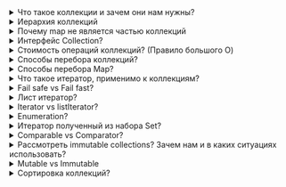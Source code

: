 <details><summary>Что такое коллекции и зачем они нам нужны?</summary>
    <p>Это структура данных, способная хранить в себе однотипные элементы, имеющая методы для обработки этих данных</p>
</details>

<details><summary>Иерархия коллекций</summary>
    <img src="https://highload.today/wp-content/uploads/2021/08/image8-3.png" width="70%">
</details>

<details><summary>Почему map не является частью коллекций</summary>
    <p>Разные структуры данных: List, Set, Queue - набор объектов одного типа. Map - набор пар Ключ-Значение</p>
    <p>List, Set, Queue имеют метод add, который принимает значение в качестве параметра для его добавления.<br>
    Map имеют метод put - который принимает параметры в виде ключ-значение для их добавления </p>
    <p>List, Set и Queue обеспечивают итерацию по значению, тогда как Map имеет 
        ключи для итерации, которые в конечном итоге представляют собой Set и Values as Collection.</p>
</details>

<details><summary>Интерфейс Collection?</summary>
    <p>Это обобщенный интерфейс служит основанием, на котором построен весь каркас коллекций, поскольку он должен быть реализован всеми классами коллекций.</p>
    <p>Collection расширяет интерфейс Iterable. Это означает, что все коллекции можно перебирать, организовав цикл for each</p>
    <p>В интерфейсе Collection определяются основные методы, которые должны иметь все коллекции:<br>
    add, addAll, clear, contains, containsAll, equals, hashCode, isEmpty, iterator, remove, removeAll, retainAll, size, stream, toArray</p>
</details>

<details><summary>Стоимость операций коллекций? (Правило большого O)</summary>
    <p>При расчёте O большого мы должны исходить из худшего возможного варианта</p>
    <p>Удаление констант. Малоемкие операции, выполняющиеся за константное время (объявление переменной и тд) - опускаются</p>
    <p>Предоставление переменных с разными именами для отдельных входных данных</p>
    <p>Отбрасывание всех терминов, которые не являются доминирующими в вашем алгоритме</p>
    <a href="https://dev.to/coderjay06/four-rules-for-big-o-1915">Four Rules for Big O</a> <br>
    <img src="https://habrastorage.org/r/w1560/files/364/d7e/419/364d7e41907e453b8e60128cdac459dc.png">
</details>

<details><summary>Способы перебора коллекций?</summary>
    <a href="https://juja.com.ua/java/java-collections/iterate-arraylist-java/">ArrayList — 8 способов итерации в Java</a>
    <p>Обычный цикл for</p> 
    <p>Цикл for each</p>
    <p>Цикл for с итератором</p>
    <p>Цикл while с итератором</p>
    <p>JDK 8: стрим с лямбда выражением</p>
    <p>JDK 8: стрим с ссылкой на метод</p>
    <p>JDK 8: Цикл for each с лямбда выражением</p>
    <p>JDK 8: Цикл for each с ссылкой на метод</p>
</details>

<details><summary>Способы перебора Мар?</summary>
    <a href="https://invest-map-nnov.com/different-ways-iterate-through-map-java">Различные способы перебора карты в Java</a>
    <p>В цикле for each использовать Map.entry в качестве элемента пробегая по myMap.entrySet(), и для получения ключа entry.getKey(), значения: entry.getValue()</p>
    <p>В цикле for each перебрать ключи myMap.keySet()</p>
    <p>В цикле for each перебрать ключи myMap.values()</p>
    <p>С помощью итератора: Iterator entries = map.entrySet().iterator(); while(entries.hasNext()) {Map.Entry entry = entries.next(); entry.getKey(); entry.getValue();}</p>
    <p>JDK 8 forEach: myMap.forEach((k,v)->System.out.println('Key : ' + k + ' Value : ' + v));</p>
</details>

<details><summary>Что такое итератор, применимо к коллекциям?</summary>
    <p>Iterator - можно перевести как переборщик. Это сущность, способная перебрать все элементы в коллекции. При этом она позволяет это сделать без
    вникания во внутреннюю структуру и устройство коллекций</p>
    <ul>Действия при работе с Iterator:
        <li>Получите итератор в начале коллекции, вызвав метод iterator() коллекции</li>
        <li>Настройте цикл, который вызывает hasNext(). Повторяйте цикл, пока hasNext() возвращает true</li>
        <li>Внутри цикла получите каждый элемент, вызывая next()</li>
    </ul>
    <ul>Методы:
        <li>boolean hasNext()</li>
        <li>E next()</li>
        <li>void remove()</li>
        <li>default void forEachRemaining(Consumer<? super Е> action)</li>
    </ul>
    <p>iterator для List — самая распространенная имплементация. Итератор идет от начала коллекции к ее концу: смотрит есть ли в наличии следующий элемент 
        и возвращает его, если таковой находится. На основе этого несложного алгоритма построен цикл for-each</p>
    <a href="https://javarush.ru/groups/posts/1884-pattern-iterator">Паттерн Iterator</a>
</details>

<details><summary>Fail safe vs Fail fast?</summary>
    <p>Fail-fast итератор генерирует исключение ConcurrentModificationException, если коллекция меняется во время итерации, а fail-safe – нет</p>
    <p><b>Fail-fast (безотказный)</b> – «быстрый» итератор. Когда после его создания коллекция как-либо изменилась, он падает с ошибкой без лишних разбирательств.
    Так работает итератор класса ArrayList, при изменении он выбрасывает ConcurrentModificationException.</p>
    <p><b>Fail-safe (отказоустойчивый)</b> – «умный» итератор. Обычно плата за отказоустойчивость – возможная неконсистентность данных («слабая консистентность»).
    Итератор класса ConcurrentHashMap работает с копией данных, он не выбросит исключение при изменении коллекции, но может не увидеть часть свежих изменений.</p>
    <a href="https://javarush.ru/groups/posts/399-skaz-o-dvukh-iteratorakh-strategii-konkurentnoy-modifikacii-v-java-">Сказ о двух итераторах: стратегии конкурентной модификации в Java</a>
</details>

<details><summary>Лист итератор?</summary>
    <p>Интерфейс ListIterator расширяет интерфейс Iterator и используется для двустороннего обхода списка и видоизменения его элементов.</p>
    <p>ListIterator можно получить вызывая метод listIterator() для коллекций, реализующих List.</p>
    <ul>Методы
        <li><b>void add(Е obj)</b> - вставляет obj перед элементом, который должен быть возвращен следующим вызовом next()</li>
        <li><b>boolean hasNext()</b> - возвращает true, если есть следующий элемент. В противном случае возвращает false</li>
        <li><b>boolean hasPrevious()</b> - возвращает true, если есть предыдущий элемент. В противном случае возвращает false</li>
        <li><b>Е next()</b> - возвращает следующий элемент. Если следующего нет, инициируется исключение NoSuchElementException</li>
        <li><b>int nextIndex()</b> - возвращает индекс следующего элемента. Если следующего нет, возвращается размер списка.</li>
        <li><b>Е previous()</b> - возвращает предыдущий элемент. Если предыдущего нет, инициируется исключение NoSuchElementException</li>
        <li><b>int previousIndex()</b> - возвращает индекс предыдущего элемента. Если предыдущего нет, возвращается -1</li>
        <li><b>void remove()</b> - удаляет текущий элемент из списка. Если remove() вызван до next() или previous(), инициируется исключение IllegalStateException</li>
        <li><b>void set(Е obj)</b> - присваивает obj текущему элементу. Это элемент, возвращенный последним вызовом next() или previous()</li>
    </ul>
</details>

<details><summary>Iterator vs listIterator?</summary>
    <p>ListIterator расширяет Iterator, чтобы обеспечить двунаправленный обход списка и модификацию элементов</p>
    <p>ListIterator есть возможность добавления элементов</p>
    <p>ListIterator есть возможность удаления элементов</p>
    <p>ListIterator работает только с реализациями List, а Iterator может работать и с Set, Map</p>
    <p>Возможность получить индекс элемента с помощью Iterator. Но поскольку список является последовательным и основан на индексах, вы можете получить индекс элемента с помощью ListIterator</p>
</details>

<details><summary>Enumeration?</summary>
    <p>Интерфейс Enumeration – определяет методы, с помощью которых можно перечислить (получить по одному) элементы в коллекции объектов</p>
    <p>Этот устаревший интерфейс был заменён Iterator. Хоть и не совсем, но Enumeration в Java считается устаревшим для нового кода. Однако он используется некоторыми методами, определёнными такими устаревшими классами, как Vector и Properties,
    используется другими API классами и сейчас широко используется в коде приложений.</p>
    <ul>Методы:
        <li><b>boolean hasMoreElements()</b> - возвращает true, если существуют элементы для извлечения, и false, когда все элементы были перечислены</li>
        <li><b>E nextElement()</b> - возвращает следующий объект в перечислении</li>
    </ul>
</details>

<details><summary>Итератор полученный из набора Set?</summary>
    Iterator iterator = mySet.iterator();<br>
    while (iterator.hasNext()) {<br>
    //do something with iterator.next()<br>
}
</details>

<details><summary>Comparable vs Comparator?</summary>
    <p><b>Comparable (сравнимый)</b> - объекты класса реализующего этот интерфейс можно сравнивать. Реализуя метод <b>int compareTo(T o)</b></p>
    <ul>compareTo(T o) возвращает int:
        <li>ноль, если два объекта равны</li>
        <li>число &gt; 0, если первый объект (на котором вызывается метод) больше, чем второй (который передается в качестве параметра)</li>
        <li>число &lt; 0, если первый объект меньше второго</li>
    </ul>
    <p><b>Comparator</b> - интерфейс для реалиации нестандартной сортировки. Является внешним по отношению к сравниваемому типу элемента. Это отдельный класс.
    Мы создаем несколько отдельных классов (которые реализуют Comparator) для сравнения по разным членам.</p>
    <ul>Чтоб им воспользоваться нужно проделать следующие шаги:
        <li>Создать класс, реализующий метод compare(), интерфейса Comparator, по аналогии как метод compareTo интерфейса Comparable</li>
        <li>Создать экземпляр этого класса</li>
        <li>Вызвать метод Collections.sort(list, myCompare), которому передать сортируемую коллекцию и экземпляр нашего компаратора</li>
    </ul>
    <ul>Выбор между Cpmparable и Comparator:
        <li>Comparable предназначен для объектов с естественным порядком, что означает, что сам объект должен знать, как его упорядочить</li>
        <li>Логически интерфейс Comparable сравнивает «эту» ссылку с указанным объектом, а Comparator в Java сравнивает два разных предоставленных объекта класса</li>
        <li>Если какой-либо класс реализует интерфейс Comparable в Java, то коллекция этого объекта, либо List, либо Array, может быть отсортирована автоматически с 
            помощью метода Collections.sort() или Arrays.sort(), а объекты будут отсортированы на основе естественного порядка, определенного методом CompareTo.
        </li>
        <li>Основная отличительная черта заключается в том, что при использовании сравнения мы можем использовать только одно сравнение.
            Принимая во внимание, что мы можем написать более одного пользовательского компаратора, как вы хотите, для данного типа, используя 
            разные интерпретации того, что означает сортировка.
        </li>
    </ul>
    <p>Подводя итог, если сортировка объектов должна быть основана на естественном порядке, используйте Comparable, тогда как если вам необходимо 
        выполнить сортировку по атрибутам разных объектов, используйте Comparator в Java.
    </p>
</details>

<details><summary>Рассмотреть immutable collections? Зачем нам и в каких ситуациях использовать?</summary>
    <p>Объект считается неизменяемым, если его состояние не может измениться после его создания. После создания неизменяемого экземпляра коллекции он содержит 
        одни и те же данные, пока существует ссылка на него.
    </p>
    <p>В JDK 9 были добавлены удобные статические фабричные методы в интерфейсах List, Set и Map, которые, позволяют легко создавать immutable lists, maps, sets</p>
    <ul>
        <li>List.of()</li>
        <li>Set.of()</li>
        <li>Map.of()</li>
    </ul>
    <p>Коллекции, созданные с помощью этих методов, содержат неизменяемые объекты, то после создания они автоматически становятся потокобезопасными.</p>
    <p>Коллекции, возвращаемые удобными фабричными методами, добавленными в JDK 9, обычно неизменяемы. Любая попытка добавить, установить или удалить элементы из этих коллекций приводит к возникновению исключения UnsupportedOperationException.</p>
    <p>Можно использовать в тех случаях, когда у нас есть известный набор данных, который не будет изменяться. Так же неизменяемые коллекции 
    предоставляют более высокую производительность и потокобезопастность </p>
</details>

<details><summary>Mutable vs Immutable</summary>
    <ul>Приемущества изменяемых коллекций
        <li>Более эффективно используют память</li>
        <li>Потокобезопастность, НО Коллекция считается неизменяемой, если элементы нельзя добавлять, удалять или заменять. 
            Однако неизменяемая коллекция является неизменной только в том случае, если элементы, содержащиеся в коллекции, 
            неизменны. Чтобы считаться потокобезопасным, коллекции, созданные с использованием статических фабричных методов 
            и сборщиков toUnmodifying-, должны содержать только неизменяемые элементы
        </li>
    </ul>
</details>

<details><summary>Сортировка коллекций?</summary>
    <a href="https://academy.yandex.ru/posts/osnovnye-vidy-sortirovok-i-primery-ikh-realizatsii">Основные виды сортировок и примеры их реализации</a>
    <ul>Виды:
        <li><b>Пузырьком</b> - нужно последовательно сравнивать значения соседних элементов и менять числа местами, если предыдущее оказывается больше последующего. 
                                Таким образом элементы с большими значениями оказываются в конце списка, а с меньшими остаются в начале.
            <ul>
                <li>Худшее время: O(n^2)</li>
                <li>Среднее время: O(n^2)</li>
                <li>Лучшее время: O(n)</li>
            </ul>
        </li>
        <li><b>Перемешиванием (шейкерная сортировка)</b> - Шейкерная сортировка отличается от пузырьковой тем, что она двунаправленная: алгоритм перемещается 
            не строго слева направо, а сначала слева направо, затем справа налево.
            <ul>
                <li>Худшее время: O(n^2)</li>
                <li>Среднее время: O(n^2)</li>
                <li>Лучшее время: O(n)</li>
            </ul>
        </li>
        <li><b>Расчёской</b> - улучшение сортировки пузырьком. Её идея состоит в том, чтобы «устранить» элементы с небольшими значения в конце массива, 
            которые замедляют работу алгоритма. Если при пузырьковой и шейкерной сортировках при переборе массива сравниваются соседние элементы, 
            то при «расчёсывании» сначала берётся достаточно большое расстояние между сравниваемыми значениями, а потом оно сужается вплоть до минимального.
            <ul>
                <li>Худшее время: O(n^2)</li>
                <li>Среднее время: O(n^2)</li>
                <li>Лучшее время: O(n logn)</li>
            </ul>
        </li>
        <li><b>Быстрая</b> - Этот алгоритм состоит из трёх шагов. Сначала из массива нужно выбрать один элемент — его обычно называют опорным. Затем другие 
            элементы в массиве перераспределяют так, чтобы элементы меньше опорного оказались до него, а большие или равные — после. А дальше рекурсивно 
            применяют первые два шага к подмассивам справа и слева от опорного значения.
            <ul>
                <li>Худшее время: O(n^2)</li>
                <li>Среднее время: O(n logn)</li>
                <li>Лучшее время: O(n)</li>
            </ul>
        </li>
        <li><b>Слияние</b> - пригодится для таких структур данных, в которых доступ к элементам осуществляется последовательно (например, для потоков). 
            Здесь массив разбивается на две примерно равные части и каждая из них сортируется по отдельности. Затем два отсортированных подмассива сливаются в один.
            <ul>
                <li>Худшее время: O(n logn)</li>
                <li>Среднее время: O(n logn)</li>
                <li>Лучшее время: O(n logn)</li>
            </ul>
        </li>
    </ul>
    <p>Но на данный момент лучше не писать в ручную сортировку, тк лучшие варианты уже написаны до нас</p>
    <ul>Для сортировки
        <li>Коллекции: Collections.sort()</li>
        <li>Массива: Arrays.sort()</li>
        <li>Set: TreeSet</li>
        <li>Map: TreeMap</li>
    </ul>
</details>

